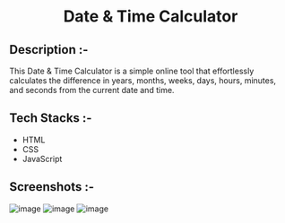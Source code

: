 # <p align="center">Date & Time Calculator</p>

## Description :-

This Date & Time Calculator is a simple online tool that effortlessly calculates the difference in years, months, weeks, days, hours, minutes, and seconds from the current date and time.

## Tech Stacks :-

- HTML
- CSS
- JavaScript

## Screenshots :-

![image](https://github.com/Rakesh9100/CalcDiverse/assets/98269887/faa1325e-35f2-40c4-ae87-458b1f932c76)
![image](https://github.com/Rakesh9100/CalcDiverse/assets/98269887/6ecbc0c6-953b-466b-8d54-f46142710854)
![image](https://github.com/Rakesh9100/CalcDiverse/assets/98269887/1f507822-5840-4517-8bf6-38fae80cb872)
